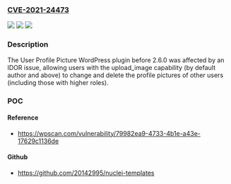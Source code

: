 ### [CVE-2021-24473](https://cve.mitre.org/cgi-bin/cvename.cgi?name=CVE-2021-24473)
![](https://img.shields.io/static/v1?label=Product&message=User%20Profile%20Picture&color=blue)
![](https://img.shields.io/static/v1?label=Version&message=2.6.0%3C%202.6.0%20&color=brighgreen)
![](https://img.shields.io/static/v1?label=Vulnerability&message=CWE-639%20Authorization%20Bypass%20Through%20User-Controlled%20Key&color=brighgreen)

### Description

The User Profile Picture WordPress plugin before 2.6.0 was affected by an IDOR issue, allowing users with the upload_image capability (by default author and above) to change and delete the profile pictures of other users (including those with higher roles).

### POC

#### Reference
- https://wpscan.com/vulnerability/79982ea9-4733-4b1e-a43e-17629c1136de

#### Github
- https://github.com/20142995/nuclei-templates

